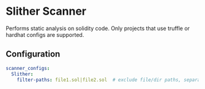 # Slither Scanner

Performs static analysis on solidity code.
Only projects that use truffle or hardhat configs are supported.

## Configuration
```yaml
scanner_configs:
  Slither:
    filter-paths: file1.sol|file2.sol  # exclude file/dir paths, separate with |
```